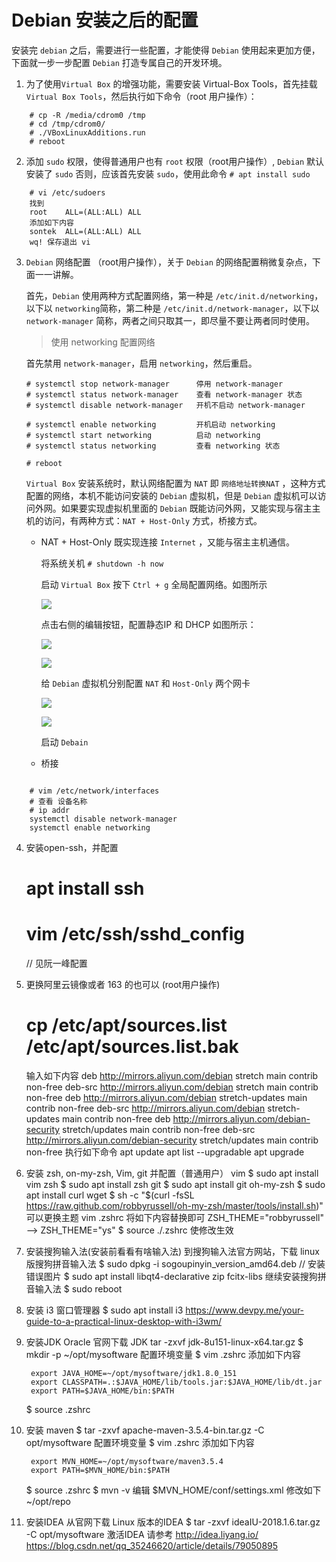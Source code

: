 # Debian 安装之后的配置

安装完 `debian` 之后，需要进行一些配置，才能使得  `Debian` 使用起来更加方便，下面就一步一步配置 `Debian` 打造专属自己的开发环境。

1. 为了使用`Virtual Box` 的增强功能，需要安装 Virtual-Box Tools，首先挂载 `Virtual Box Tools`，然后执行如下命令（root 用户操作）：
```shell
	# cp -R /media/cdrom0 /tmp
	# cd /tmp/cdrom0/
	# ./VBoxLinuxAdditions.run
	# reboot
```

2. 添加 `sudo` 权限，使得普通用户也有 `root` 权限（root用户操作）, `Debian` 默认安装了 `sudo` 否则，应该首先安装 `sudo`，使用此命令 `# apt install sudo`
```shell
	# vi /etc/sudoers
	找到 
	root 	ALL=(ALL:ALL) ALL
	添加如下内容
	sontek  ALL=(ALL:ALL) ALL
	wq! 保存退出 vi
```

3. `Debian` 网络配置 （root用户操作），关于 `Debian` 的网络配置稍微复杂点，下面一一讲解。

   首先，`Debian` 使用两种方式配置网络，第一种是  `/etc/init.d/networking`，以下以 `networking`简称，第二种是 `/etc/init.d/network-manager`，以下以 `network-manager` 简称，两者之间只取其一，即尽量不要让两者同时使用。

   > 使用 networking 配置网络

   首先禁用 `network-manager`，启用 `networking`，然后重启。

   ```shell
   # systemctl stop network-manager      停用 network-manager
   # systemctl status network-manager    查看 network-manager 状态
   # systemctl disable network-manager   开机不启动 network-manager
   
   # systemctl enable networking         开机启动 networking
   # systemctl start networking          启动 networking
   # systemctl status networking         查看 networking 状态
   
   # reboot
   ```

   `Virtual Box` 安装系统时，默认网络配置为 `NAT` 即 `网络地址转换NAT` ，这种方式配置的网络，本机不能访问安装的 `Debian` 虚拟机，但是 `Debian`  虚拟机可以访问外网。如果要实现虚拟机里面的 `Debian` 既能访问外网，又能实现与宿主主机的访问，有两种方式：`NAT + Host-Only` 方式，桥接方式。

   * NAT + Host-Only 既实现连接 `Internet` ，又能与宿主主机通信。

     将系统关机 `# shutdown -h now`

     启动 `Virtual Box` 按下 `Ctrl + g` 全局配置网络。如图所示

     ![](./images/network-hostonly-config.png) 

     点击右侧的编辑按钮，配置静态IP 和 DHCP 如图所示：

     ![](images/network-hostonly-static.png)

     ![](./images/network-hostonly-dhcp.png)

     给 `Debian` 虚拟机分别配置 `NAT` 和 `Host-Only` 两个网卡

     ![](./images/networking-nat.png)

     ![](./images/networking-hostonly.png)

     启动 `Debain` 

     

   * 桥接

```

	# vim /etc/network/interfaces
	# 查看 设备名称 
	# ip addr 
	systemctl disable network-manager
	systemctl enable networking
```

4. 安装open-ssh，并配置
   # apt install ssh
   # vim /etc/ssh/sshd_config
   // 见阮一峰配置

3. 更换阿里云镜像或者 163 的也可以 (root用户操作)
	# cp /etc/apt/sources.list /etc/apt/sources.list.bak
	输入如下内容
	deb http://mirrors.aliyun.com/debian stretch main contrib non-free
	deb-src http://mirrors.aliyun.com/debian stretch main contrib non-free
	deb http://mirrors.aliyun.com/debian stretch-updates main contrib non-free
	deb-src http://mirrors.aliyun.com/debian stretch-updates main contrib non-free
	deb http://mirrors.aliyun.com/debian-security stretch/updates main contrib non-free
	deb-src http://mirrors.aliyun.com/debian-security stretch/updates main contrib non-free
	执行如下命令
	apt update
	apt list --upgradable
	apt upgrade

4. 安装 zsh, on-my-zsh, Vim, git 并配置（普通用户）
	vim
	$ sudo apt install vim
	zsh
	$ sudo apt install zsh
	git
	$ sudo apt install git
	oh-my-zsh
	$ sudo apt install curl wget
	$ sh -c "$(curl -fsSL https://raw.github.com/robbyrussell/oh-my-zsh/master/tools/install.sh)"
	可以更换主题
	vim .zshrc 
	将如下内容替换即可
	ZSH_THEME="robbyrussell"  --> ZSH_THEME="ys"
	$ source ./.zshrc   使修改生效
5. 安装搜狗输入法(安装前看看有啥输入法)
   到搜狗输入法官方网站，下载 linux 版搜狗拼音输入法
   $ sudo dpkg -i sogoupinyin_version_amd64.deb
   // 安装错误图片
   $ sudo apt install libqt4-declarative zip fcitx-libs
   继续安装搜狗拼音输入法
   $ sudo reboot
6. 安装 i3 窗口管理器
   $ sudo apt install i3
   https://www.devpy.me/your-guide-to-a-practical-linux-desktop-with-i3wm/
7. 安装JDK
	Oracle 官网下载 JDK
   tar -zxvf jdk-8u151-linux-x64.tar.gz
   $ mkdir -p ~/opt/mysoftware
   配置环境变量
   $ vim .zshrc  添加如下内容
   ```
    export JAVA_HOME=~/opt/mysoftware/jdk1.8.0_151
	export CLASSPATH=.:$JAVA_HOME/lib/tools.jar:$JAVA_HOME/lib/dt.jar
	export PATH=$JAVA_HOME/bin:$PATH
   ```
   $ source .zshrc
8. 安装 maven
	$ tar -zxvf apache-maven-3.5.4-bin.tar.gz -C opt/mysoftware
	配置环境变量
    $ vim .zshrc  添加如下内容
   ```
    export MVN_HOME=~/opt/mysoftware/maven3.5.4
	export PATH=$MVN_HOME/bin:$PATH
   ```
    $ source .zshrc
    $ mvn -v
	编辑
	$MVN_HOME/conf/settings.xml
	修改如下
	<localRepository>~/opt/repo<localRepository>
8. 安装IDEA
	从官网下载 Linux 版本的IDEA
   $ tar -zxvf ideaIU-2018.1.6.tar.gz -C opt/mysoftware
   激活IDEA 请参考 http://idea.liyang.io/
   https://blog.csdn.net/qq_35246620/article/details/79050895

   
   
   
   
   
   
   
   
   
   
   
   
   
   
   
   
   
   
   
   
   
   
   
   
   
   
   
   
   


